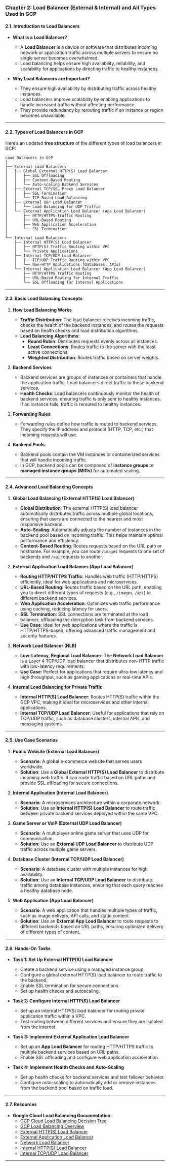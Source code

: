 ### **Chapter 2: Load Balancer (External & Internal) and All Types Used in GCP**


#### **2.1. Introduction to Load Balancers**
- **What is a Load Balancer?**
  - A **Load Balancer** is a device or software that distributes incoming network or application traffic across multiple servers to ensure no single server becomes overwhelmed.
  - Load balancing helps ensure high availability, reliability, and scalability for applications by directing traffic to healthy instances.

- **Why Load Balancers are Important?**
  - They ensure high availability by distributing traffic across healthy instances.
  - Load balancers improve scalability by enabling applications to handle increased traffic without affecting performance.
  - They provide redundancy by rerouting traffic if an instance or region becomes unavailable.

---

#### **2.2. Types of Load Balancers in GCP**

Here’s an updated **tree structure** of the different types of load balancers in GCP:

```
Load Balancers in GCP
│
├── External Load Balancers
│   ├── Global External HTTP(S) Load Balancer
│   │   ├── SSL Offloading
│   │   ├── Content-Based Routing
│   │   └── Auto-scaling Backend Services
│   ├── External TCP/SSL Proxy Load Balancer
│   │   ├── SSL Termination
│   │   └── TCP-Based Load Balancing
│   ├── External UDP Load Balancer
│   │   └── Load Balancing for UDP Traffic
│   └── External Application Load Balancer (App Load Balancer)
│       ├── HTTP/HTTPS Traffic Routing
│       ├── URL-Based Routing
│       ├── Web Application Acceleration
│       └── SSL Termination
│
└── Internal Load Balancers
    ├── Internal HTTP(S) Load Balancer
    │   ├── HTTP(S) Traffic Routing within VPC
    │   └── Private Applications
    ├── Internal TCP/UDP Load Balancer
    │   ├── TCP/UDP Traffic Routing within VPC
    │   └── Non-HTTP Applications (Databases, APIs)
    └── Internal Application Load Balancer (App Load Balancer)
        ├── HTTP/HTTPS Traffic Routing
        ├── URL-Based Routing for Internal Traffic
        └── SSL Offloading for Internal Applications
```

---

#### **2.3. Basic Load Balancing Concepts**

1. **How Load Balancing Works**
   - **Traffic Distribution**: The load balancer receives incoming traffic, checks the health of the backend instances, and routes the requests based on health checks and load distribution algorithms.
   - **Load Balancing Algorithms**:
     - **Round Robin**: Distributes requests evenly across all instances.
     - **Least Connections**: Routes traffic to the server with the least active connections.
     - **Weighted Distribution**: Routes traffic based on server weights.

2. **Backend Services**
   - Backend services are groups of instances or containers that handle the application traffic. Load balancers direct traffic to these backend services.
   - **Health Checks**: Load balancers continuously monitor the health of backend services, ensuring traffic is only sent to healthy instances. If an instance fails, traffic is rerouted to healthy instances.

3. **Forwarding Rules**
   - Forwarding rules define how traffic is routed to backend services. They specify the IP address and protocol (HTTP, TCP, etc.) that incoming requests will use.

4. **Backend Pools**:
   - Backend pools contain the VM instances or containerized services that will handle incoming traffic.
   - In GCP, backend pools can be composed of **instance groups** or **managed instance groups (MIGs)** for automated scaling.

---

#### **2.4. Advanced Load Balancing Concepts**

1. **Global Load Balancing (External HTTP(S) Load Balancer)**
   - **Global Distribution**: The external HTTP(S) load balancer automatically distributes traffic across multiple global locations, ensuring that users are connected to the nearest and most responsive backend.
   - **Auto-Scaling**: Automatically adjusts the number of instances in the backend pool based on incoming traffic. This helps maintain optimal performance and efficiency.
   - **Content-Based Routing**: Routes requests based on the URL path or hostname. For example, you can route `/images` requests to one set of backends and `/api` requests to another.

2. **External Application Load Balancer (App Load Balancer)**
   - **Routing HTTP/HTTPS Traffic**: Handles web traffic (HTTP/HTTPS) efficiently, ideal for web applications and microservices.
   - **URL-Based Routing**: Routes traffic based on the URL path, enabling you to direct different types of requests (e.g., `/images`, `/api`) to different backend services.
   - **Web Application Acceleration**: Optimizes web traffic performance using caching, reducing latency for users.
   - **SSL Termination**: SSL connections are terminated at the load balancer, offloading the decryption task from backend services.
   - **Use Case**: Ideal for web applications where the traffic is HTTP/HTTPS-based, offering advanced traffic management and security features.

3. **Network Load Balancer (NLB)**
   - **Low-Latency, Regional Load Balancer**: The **Network Load Balancer** is a Layer 4 TCP/UDP load balancer that distributes non-HTTP traffic with low-latency requirements.
   - **Use Case**: Perfect for applications that require ultra-low latency and high throughput, such as gaming applications or real-time APIs.

4. **Internal Load Balancing for Private Traffic**
   - **Internal HTTP(S) Load Balancer**: Routes HTTP(S) traffic within the GCP VPC, making it ideal for microservices and other internal applications.
   - **Internal TCP/UDP Load Balancer**: Useful for applications that rely on TCP/UDP traffic, such as database clusters, internal APIs, and messaging systems.

---

#### **2.5. Use Case Scenarios**

1. **Public Website (External Load Balancer)**
   - **Scenario**: A global e-commerce website that serves users worldwide.
   - **Solution**: Use a **Global External HTTP(S) Load Balancer** to distribute incoming web traffic. It can route traffic based on URL paths and provide SSL offloading for secure connections.

2. **Internal Application (Internal Load Balancer)**
   - **Scenario**: A microservices architecture within a corporate network.
   - **Solution**: Use an **Internal HTTP(S) Load Balancer** to route traffic between private backend services deployed within the same VPC.

3. **Game Server or VoIP (External UDP Load Balancer)**
   - **Scenario**: A multiplayer online game server that uses UDP for communication.
   - **Solution**: Use an **External UDP Load Balancer** to distribute UDP traffic across multiple game servers.

4. **Database Cluster (Internal TCP/UDP Load Balancer)**
   - **Scenario**: A database cluster with multiple instances for high availability.
   - **Solution**: Use an **Internal TCP/UDP Load Balancer** to distribute traffic among database instances, ensuring that each query reaches a healthy database node.

5. **Web Application (App Load Balancer)**
   - **Scenario**: A web application that handles multiple types of traffic, such as image delivery, API calls, and static content.
   - **Solution**: Use an **External App Load Balancer** to route requests to different backends based on URL paths, ensuring optimized delivery of different types of content.

---

#### **2.6. Hands-On Tasks**
- **Task 1: Set Up External HTTP(S) Load Balancer**
  - Create a backend service using a managed instance group.
  - Configure a global external HTTP(S) load balancer to route traffic to the backend.
  - Enable SSL termination for secure connections.
  - Set up health checks and autoscaling.

- **Task 2: Configure Internal HTTP(S) Load Balancer**
  - Set up an internal HTTP(S) load balancer for routing private application traffic within a VPC.
  - Test routing between different services and ensure they are isolated from the internet.

- **Task 3: Implement External Application Load Balancer**
  - Set up an **App Load Balancer** for routing HTTP/HTTPS traffic to multiple backend services based on URL paths.
  - Enable SSL offloading and configure web application acceleration.

- **Task 4: Implement Health Checks and Auto-Scaling**
  - Set up health checks for backend services and test failover behavior.
  - Configure auto-scaling to automatically add or remove instances from the backend pool based on traffic load.

---

#### **2.7. Resources**
- **Google Cloud Load Balancing Documentation**:
  - [GCP Cloud Load Balancing Decision Tree](https://jayendrapatil.com/google-cloud-load-balancing-types/)
  - [GCP Load Balancing Overview](https://cloud.google.com/load-balancing/docs)
  - [External HTTP(S) Load Balancer](https://cloud.google.com/load-balancing/docs/https)
  - [External Application Load Balancer](https://cloud.google.com/load-balancing/docs/application)
  - [Network Load Balancer](https://cloud.google.com/load-balancing/docs/network)
  - [Internal HTTP(S) Load Balancer](https://cloud.google.com/load-balancing/docs/internal)
  - [Internal TCP/UDP Load Balancer](https://cloud.google.com/load-balancing/docs/internal)
---

